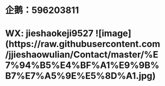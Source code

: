 <h1>企鹅：596203811                                                                                    
<h1>WX: jieshaokeji9527
![image](https://raw.githubusercontent.com/jjieshaowulian/Contact/master/%E7%94%B5%E4%BF%A1%E9%9B%B7%E7%A5%9E%E5%8D%A1.jpg)


